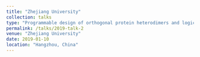 ```yaml
---
title: "Zhejiang University"
collection: talks
type: "Programmable design of orthogonal protein heterodimers and logic gates"
permalink: /talks/2019-talk-2
venue: "Zhejiang University"
date: 2019-01-10
location: "Hangzhou, China"
---
```

